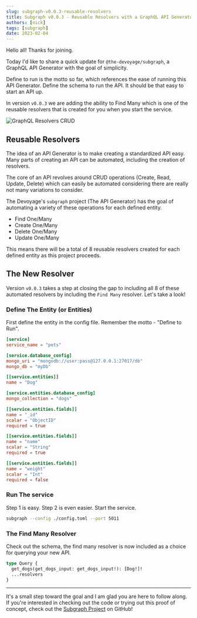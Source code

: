 ```yaml
---
slug: subgraph-v0.0.3-reusable-resolvers
title: Subgraph v0.0.3 - Reusable Resolvers with a GraphQL API Generator Built in Rust
authors: [nick]
tags: [subgraph]
date: 2023-02-04
---
```


Hello all! Thanks for joining.

Today I'd like to share a quick update for `@the-devoyage/subgraph`, a GraphQL API Generator with the goal of simplicity. 

Define to run is the motto so far, which references the ease of running this API Generator. Define the schema to run the API. It should be that easy to start an API up.

In version `v0.0.3` we are adding the ability to Find Many which is one of the reusable resolvers that is created for you when you start the service. 

![GraphQL Resolvers CRUD](https://res.cloudinary.com/the-devoyage/image/upload/v1675543551/The-Devoyage/CRUD_GraphQL_aaooqr.png)

<!--truncate-->
## Reusable Resolvers

The idea of an API Generator is to make creating a standardized API easy. Many parts of creating an API can be automated, including the creation of resolvers. 

The core of an API revolves around CRUD operations (Create, Read, Update, Delete) which can easily be automated considering there are really not many variations to consider.

The Devoyage's `subgraph` project (The API Generator) has the goal of automating a variety of these operations for each defined entity. 

- Find One/Many
- Create One/Many
- Delete One/Many
- Update One/Many

This means there will be a total of 8 reusable resolvers created for each defined entity as this project proceeds.

## The New Resolver

Version `v0.0.3` takes a step at closing the gap to including all 8 of these automated resolvers by including the `Find Many` resolver. Let's take a look!

### Define The Entity (or Entities)

First define the entity in the config file. Remember the motto - "Define to Run".

```toml
[service]
service_name = "pets"

[service.database_config]
mongo_uri = "mongodb://user:pass@127.0.0.1:27017/db"
mongo_db = "myDb"

[[service.entities]]
name = "Dog"

[service.entities.database_config]
mongo_collection = "dogs"

[[service.entities.fields]]
name = "_id"
scalar = "ObjectID"
required = true

[[service.entities.fields]]
name = "name"
scalar = "String"
required = true

[[service.entities.fields]]
name = "weight"
scalar = "Int"
required = false
```

### Run The service

Step 1 is easy. Step 2 is even easier. Start the service.

```bash
subgraph --config ./config.toml --port 5011
```

### The Find Many Resolver

Check out the schema, the find many resolver is now included as a choice for querying your new API.

```graphql
type Query {
  get_dogs(get_dogs_input: get_dogs_input!): [Dog!]!
  ...resolvers
}
```

---

It's a small step toward the goal and I am glad you are here to follow along. If you're interested in checking out the code or trying out this proof of concept, check out the [Subgraph Project](https://www.github.com/the-devoyage/subgraph) on GitHub!


